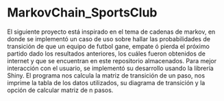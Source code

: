# MarkovChain_SportsClub
El siguiente proyecto está inspirado en el tema de cadenas de markov, en donde
se implementó un caso de uso sobre hallar las probabilidades de transición 
de que un equipo de futbol gane, empate ó pierda el próximo partido dado
los resultados anteriores, los cuáles fueron obtenidos de internet y que se 
encuentran en este repositorio almacenados. 
Para mejor interacción con el usuario, se implementó su desarrollo usando 
la librería Shiny. El programa nos calcula la matriz de transición de un paso,
nos imprime la tabla de los datos utilizados, su diagrama de transición y la 
opción de calcular matriz de n pasos.
